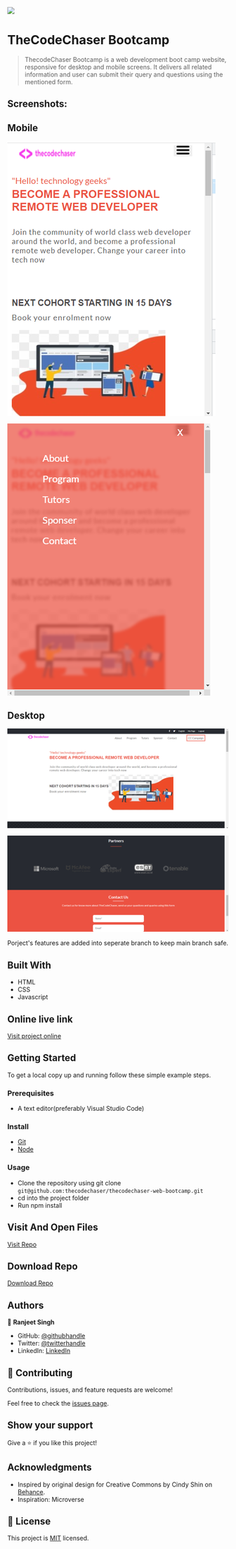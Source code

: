 ![](https://img.shields.io/badge/thecodechaser-blueviolet)

# TheCodeChaser Bootcamp

> ThecodeChaser Bootcamp is a web development boot camp website, responsive for desktop and mobile screens. It delivers all related information and user can submit their query and questions using the mentioned form. 

## Screenshots:

## Mobile

![screenshot](./images/Screenshot1.png)

![screenshot](./images/Screenshot2.png)

## Desktop

![screenshot](./images/Screenshot3.png)

![screenshot](./images/Screenshot4.png)

Porject's features are added into seperate branch to keep main branch safe.

## Built With

- HTML
- CSS
- Javascript

## Online live link

[Visit project online](https://thecodechaser.github.io/thecodechaser-web-bootcamp/)

## Getting Started

To get a local copy up and running follow these simple example steps.

### Prerequisites
- A text editor(preferably Visual Studio Code)

### Install
- [Git](https://git-scm.com/downloads)
- [Node](https://nodejs.org/en/download/)

### Usage
- Clone the repository using git clone ```git@github.com:thecodechaser/thecodechaser-web-bootcamp.git```
- cd into the project folder
- Run npm install

## Visit And Open Files

[Visit Repo](https://github.com/thecodechaser/thecodechaser-web-bootcamp)

## Download Repo

[Download Repo](https://github.com/thecodechaser/thecodechaser-web-bootcamp/archive/refs/heads/main.zip)

## Authors

👤 **Ranjeet Singh**

- GitHub: [@githubhandle](https://github.com/thecodechaser)
- Twitter: [@twitterhandle](https://twitter.com/thecodechaser)
- LinkedIn: [LinkedIn](https://linkedin.com/in/thecodechaser)

## 🤝 Contributing

Contributions, issues, and feature requests are welcome!

Feel free to check the [issues page](https://github.com/thecodechaser/thecodechaser-web-bootcamp/issues).

## Show your support

Give a ⭐️ if you like this project!

## Acknowledgments

- Inspired by original design for Creative Commons by Cindy Shin on [Behance](https://www.behance.net/gallery/29845175/CC-Global-Summit-2015).
- Inspiration: Microverse

## 📝 License

This project is [MIT](./MIT.md) licensed.
